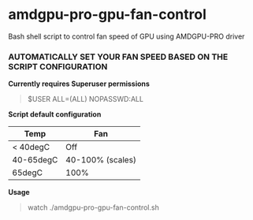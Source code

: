 # amdgpu-pro-gpu-fan-control
Bash shell script to control fan speed of GPU using AMDGPU-PRO driver


### AUTOMATICALLY SET YOUR FAN SPEED BASED ON THE SCRIPT CONFIGURATION


**Currently requires Superuser permissions**
> $USER ALL=(ALL) NOPASSWD:ALL


**Script default configuration**

| Temp | Fan |
| --- | --- |
| < 40degC | Off |
| 40-65degC | 40-100% (scales) |
| 65degC | 100% |


**Usage**
> watch ./amdgpu-pro-gpu-fan-control.sh
